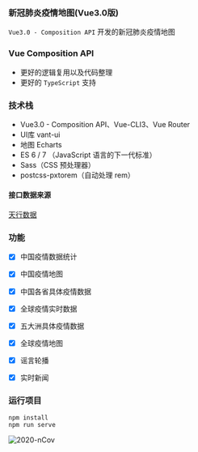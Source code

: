 ### 新冠肺炎疫情地图(Vue3.0版)
`Vue3.0 - Composition API` 开发的新冠肺炎疫情地图

### Vue Composition API
* 更好的逻辑复用以及代码整理
* 更好的 `TypeScript` 支持

### 技术栈

- Vue3.0 - Composition API、Vue-CLI3、Vue Router
- UI库 vant-ui
- 地图 Echarts
- ES 6 / 7 （JavaScript 语言的下一代标准）
- Sass（CSS 预处理器）
- postcss-pxtorem（自动处理 rem）

#### 接口数据来源
[天行数据](https://www.tianapi.com/apiview/169)

### 功能

- [x] 中国疫情数据统计
- [x] 中国疫情地图
- [x] 中国各省具体疫情数据
- [x] 全球疫情实时数据
- [x] 五大洲具体疫情数据
- [x] 全球疫情地图
- [x] 谣言轮播
- [x] 实时新闻


### 运行项目
```
npm install
npm run serve
```
![2020-nCov](https://user-gold-cdn.xitu.io/2020/3/22/1710098d37dd2dca?w=4320&h=1929&f=png&s=2740268)

